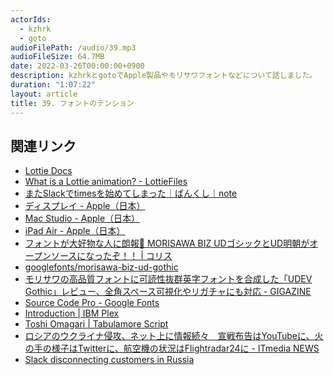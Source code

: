 ```yaml
---
actorIds:
  - kzhrk
  - goto
audioFilePath: /audio/39.mp3
audioFileSize: 64.7MB
date: 2022-03-26T00:00:00+0900
description: kzhrkとgotoでApple製品やモリサワフォントなどについて話しました。
duration: "1:07:22"
layout: article
title: 39. フォントのテンション
---
```


<!-- prettier-ignore-start -->

## 関連リンク

- [Lottie Docs](https://airbnb.io/lottie/#/)
- [What is a Lottie animation? - LottieFiles](https://lottiefiles.com/what-is-lottie)
- [またSlackでtimesを始めてしまった｜ばんくし｜note](https://note.com/vaaaaanquish/n/ncc512cf0e263)
- [ディスプレイ - Apple（日本）](https://www.apple.com/jp/displays/)
- [Mac Studio - Apple（日本）](https://www.apple.com/jp/mac-studio/)
- [iPad Air - Apple（日本）](https://www.apple.com/jp/ipad-air/)
- [フォントが大好物な人に朗報🎉 MORISAWA BIZ UDゴシックとUD明朝がオープンソースになったぞ！！ \| コリス](https://coliss.com/articles/build-websites/operation/work/googlefonts-morisawa-biz-ud-gothic-and-mincho.html)
- [googlefonts/morisawa-biz-ud-gothic](https://github.com/googlefonts/morisawa-biz-ud-gothic)
- [モリサワの高品質フォントに可読性抜群英字フォントを合成した「UDEV Gothic」レビュー、全角スペース可視化やリガチャにも対応 - GIGAZINE](https://gigazine.net/news/20220325-udev-gothic-biz-ud-jetbrains-mono/)
- [Source Code Pro - Google Fonts](https://fonts.google.com/specimen/Source+Code+Pro)
- [Introduction \| IBM Plex](https://www.ibm.com/plex/)
- [Toshi Omagari \| Tabulamore Script](https://tosche.net/jp/fonts/tabulamore-script)
- [ロシアのウクライナ侵攻、ネット上に情報続々　宣戦布告はYouTubeに、火の手の様子はTwitterに、航空機の状況はFlightradar24に - ITmedia NEWS](https://www.itmedia.co.jp/news/articles/2202/24/news126.html)
- [Slack disconnecting customers in Russia](https://www.axios.com/slack-disconnecting-russia-customers-bbac4f2b-37cf-47a9-bfff-66c41337e47f.html)

<!-- prettier-ignore-end -->
